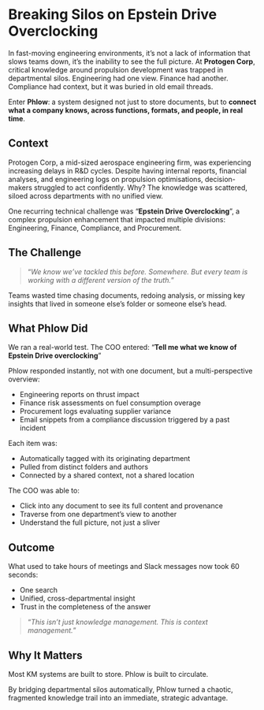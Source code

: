 # Breaking Silos on Epstein Drive Overclocking

In fast-moving engineering environments, it’s not a lack of information that slows teams down, it’s the inability to see the full picture. At **Protogen Corp**, critical knowledge around propulsion development was trapped in departmental silos. Engineering had one view. Finance had another. Compliance had context, but it was buried in old email threads.

Enter **Phlow**: a system designed not just to store documents, but to **connect what a company knows, across functions, formats, and people, in real time**.

## Context

Protogen Corp, a mid-sized aerospace engineering firm, was experiencing increasing delays in R&D cycles. Despite having internal reports, financial analyses, and engineering logs on propulsion optimisations, decision-makers struggled to act confidently. Why? The knowledge was scattered, siloed across departments with no unified view.

One recurring technical challenge was “**Epstein Drive Overclocking**”, a complex propulsion enhancement that impacted multiple divisions: Engineering, Finance, Compliance, and Procurement.

## The Challenge

> “_We know we’ve tackled this before. Somewhere. But every team is working with a different version of the truth._”

Teams wasted time chasing documents, redoing analysis, or missing key insights that lived in someone else’s folder or someone else’s head.

## What Phlow Did

We ran a real-world test. The COO entered: “**Tell me what we know of Epstein Drive overclocking**”

Phlow responded instantly, not with one document, but a multi-perspective overview:

- Engineering reports on thrust impact
- Finance risk assessments on fuel consumption overage
- Procurement logs evaluating supplier variance
- Email snippets from a compliance discussion triggered by a past incident

Each item was:

- Automatically tagged with its originating department
- Pulled from distinct folders and authors
- Connected by a shared context, not a shared location

The COO was able to:

- Click into any document to see its full content and provenance
- Traverse from one department’s view to another
- Understand the full picture, not just a sliver

## Outcome

What used to take hours of meetings and Slack messages now took 60 seconds:

- One search
- Unified, cross-departmental insight
- Trust in the completeness of the answer

> “_This isn’t just knowledge management. This is context management._”

## Why It Matters

Most KM systems are built to store. Phlow is built to circulate.

By bridging departmental silos automatically, Phlow turned a chaotic, fragmented knowledge trail into an immediate, strategic advantage.
